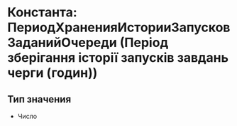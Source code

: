 ﻿# Константа: ПериодХраненияИсторииЗапусковЗаданийОчереди (Період зберігання історії запусків завдань черги (годин))

## Тип значения

- Число

